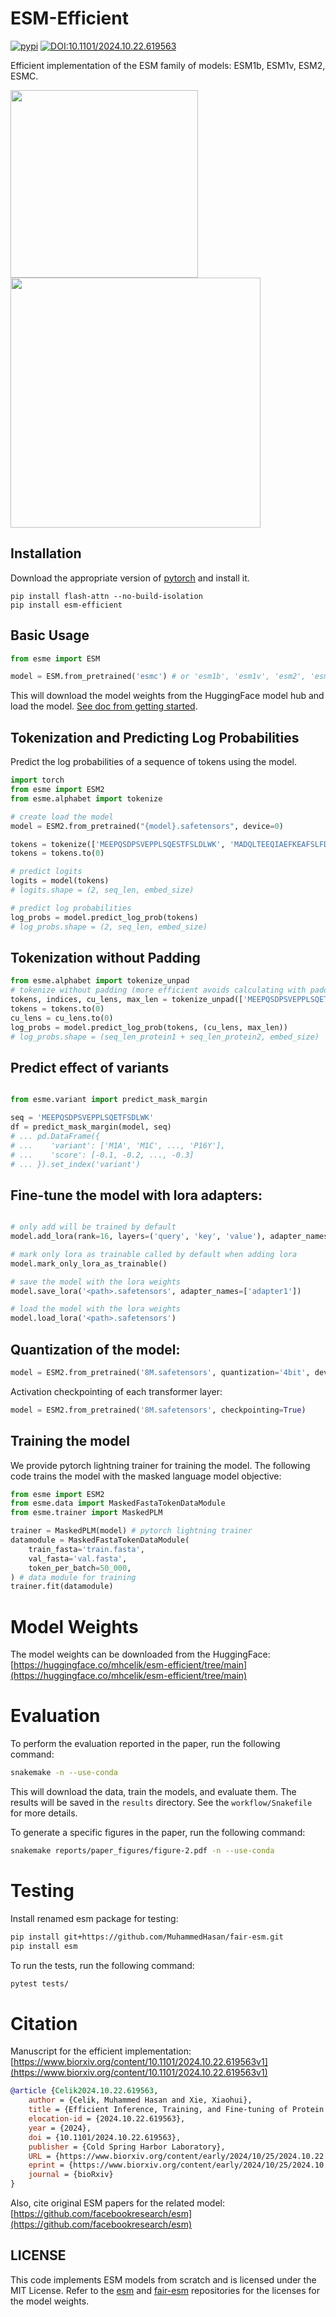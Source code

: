 # ESM-Efficient

[![pypi](https://img.shields.io/pypi/v/esm-efficient.svg)](https://pypi.python.org/pypi/esm-efficient)
[![DOI:10.1101/2024.10.22.619563](http://img.shields.io/badge/DOI-10.1101/2024.10.22.619563-B31B1B.svg)](https://doi.org/10.1101/2024.10.22.619563)

Efficient implementation of the ESM family of models: ESM1b, ESM1v, ESM2, ESMC.

<img src="docs/methods.png"  width="300" /> <img src="docs/speedup.png" width="400" />

## Installation

Download the appropriate version of [pytorch](https://pytorch.org/get-started/locally/) and install it.
```
pip install flash-attn --no-build-isolation
pip install esm-efficient
```

## Basic Usage

```python
from esme import ESM

model = ESM.from_pretrained('esmc') # or 'esm1b', 'esm1v', 'esm2', 'esm2_8m', ...
```
This will download the model weights from the HuggingFace model hub and load the model. [See doc from getting started]().

## Tokenization and Predicting Log Probabilities
Predict the log probabilities of a sequence of tokens using the model. 

```python
import torch
from esme import ESM2
from esme.alphabet import tokenize

# create load the model
model = ESM2.from_pretrained("{model}.safetensors", device=0)

tokens = tokenize(['MEEPQSDPSVEPPLSQESTFSLDLWK', 'MADQLTEEQIAEFKEAFSLFDKDG'])
tokens = tokens.to(0)

# predict logits
logits = model(tokens)
# logits.shape = (2, seq_len, embed_size)

# predict log probabilities
log_probs = model.predict_log_prob(tokens)
# log_probs.shape = (2, seq_len, embed_size)
```

## Tokenization without Padding
```python
from esme.alphabet import tokenize_unpad
# tokenize without padding (more efficient avoids calculating with padding)
tokens, indices, cu_lens, max_len = tokenize_unpad(['MEEPQSDPSVEPPLSQETFSDLWK', 'MADQLTEEQIAEFKEAFSLFDKDG'])
tokens = tokens.to(0)
cu_lens = cu_lens.to(0)
log_probs = model.predict_log_prob(tokens, (cu_lens, max_len))
# log_probs.shape = (seq_len_protein1 + seq_len_protein2, embed_size)
```

##  Predict effect of variants
```python

from esme.variant import predict_mask_margin

seq = 'MEEPQSDPSVEPPLSQETFSDLWK'
df = predict_mask_margin(model, seq)
# ... pd.DataFrame({
# ...    'variant': ['M1A', 'M1C', ..., 'P16Y'],
# ...    'score': [-0.1, -0.2, ..., -0.3]
# ... }).set_index('variant')
```

## Fine-tune the model with lora adapters:
```python

# only add will be trained by default
model.add_lora(rank=16, layers=('query', 'key', 'value'), adapter_names=['adapter1', 'adapter2'])

# mark only lora as trainable called by default when adding lora
model.mark_only_lora_as_trainable()

# save the model with the lora weights
model.save_lora('<path>.safetensors', adapter_names=['adapter1'])

# load the model with the lora weights
model.load_lora('<path>.safetensors')
```

## Quantization of the model:
```python
model = ESM2.from_pretrained('8M.safetensors', quantization='4bit', device=0)
```

Activation checkpointing of each transformer layer:
```python
model = ESM2.from_pretrained('8M.safetensors', checkpointing=True)
```

## Training the model

We provide pytorch lightning trainer for training the model. The following code trains the model with the masked language model objective:

```python
from esme import ESM2
from esme.data import MaskedFastaTokenDataModule
from esme.trainer import MaskedPLM

trainer = MaskedPLM(model) # pytorch lightning trainer
datamodule = MaskedFastaTokenDataModule(
    train_fasta='train.fasta',
    val_fasta='val.fasta',
    token_per_batch=50_000,
) # data module for training
trainer.fit(datamodule) 
```

# Model Weights

The model weights can be downloaded from the HuggingFace: [https://huggingface.co/mhcelik/esm-efficient/tree/main](https://huggingface.co/mhcelik/esm-efficient/tree/main)

# Evaluation 

To perform the evaluation reported in the paper, run the following command:

```bash
snakemake -n --use-conda
```

This will download the data, train the models, and evaluate them. The results will be saved in the `results` directory.
See the `workflow/Snakefile` for more details.

To generate a specific figures in the paper, run the following command:
```bash
snakemake reports/paper_figures/figure-2.pdf -n --use-conda 
```

# Testing

Install renamed esm package for testing:
```bash
pip install git+https://github.com/MuhammedHasan/fair-esm.git
pip install esm
```

To run the tests, run the following command:
```bash
pytest tests/
```

# Citation
Manuscript for the efficient implementation: [https://www.biorxiv.org/content/10.1101/2024.10.22.619563v1](https://www.biorxiv.org/content/10.1101/2024.10.22.619563v1)
```bib
@article {Celik2024.10.22.619563,
    author = {Celik, Muhammed Hasan and Xie, Xiaohui},
    title = {Efficient Inference, Training, and Fine-tuning of Protein Language Models},
    elocation-id = {2024.10.22.619563},
    year = {2024},
    doi = {10.1101/2024.10.22.619563},
    publisher = {Cold Spring Harbor Laboratory},
    URL = {https://www.biorxiv.org/content/early/2024/10/25/2024.10.22.619563},
    eprint = {https://www.biorxiv.org/content/early/2024/10/25/2024.10.22.619563.full.pdf},
    journal = {bioRxiv}
}
```
Also, cite original ESM papers for the related model: [https://github.com/facebookresearch/esm](https://github.com/facebookresearch/esm)

## LICENSE
This code implements ESM models from scratch and is licensed under the MIT License. Refer to the [esm](https://github.com/evolutionaryscale/esm) and [fair-esm](https://github.com/facebookresearch/esm) repositories for the licenses for the model weights.


